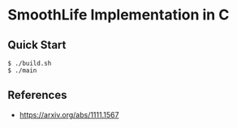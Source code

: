 # SmoothLife Implementation in C

## Quick Start

```console
$ ./build.sh
$ ./main
```

## References

- https://arxiv.org/abs/1111.1567
